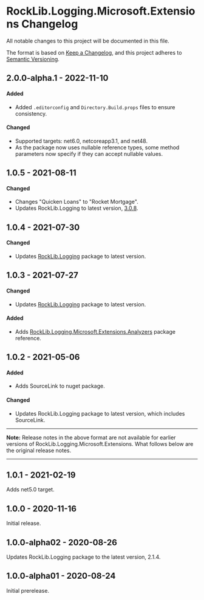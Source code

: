 # RockLib.Logging.Microsoft.Extensions Changelog

All notable changes to this project will be documented in this file.

The format is based on [Keep a Changelog](https://keepachangelog.com/en/1.0.0/),
and this project adheres to [Semantic Versioning](https://semver.org/spec/v2.0.0.html).

## 2.0.0-alpha.1 - 2022-11-10
	
#### Added
- Added `.editorconfig` and `Directory.Build.props` files to ensure consistency.

#### Changed
- Supported targets: net6.0, netcoreapp3.1, and net48.
- As the package now uses nullable reference types, some method parameters now specify if they can accept nullable values.

## 1.0.5 - 2021-08-11

#### Changed

- Changes "Quicken Loans" to "Rocket Mortgage".
- Updates RockLib.Logging to latest version, [3.0.8](https://github.com/RockLib/RockLib.Logging/blob/main/RockLib.Logging/CHANGELOG.md#308---2021-08-11).

## 1.0.4 - 2021-07-30

#### Changed

-  Updates [RockLib.Logging](https://github.com/RockLib/RockLib.Logging/blob/main/RockLib.Logging/CHANGELOG.md#307---2021-07-30) package to latest version.

## 1.0.3 - 2021-07-27

#### Changed

- Updates [RockLib.Logging](https://github.com/RockLib/RockLib.Logging/blob/main/RockLib.Logging/CHANGELOG.md#306---2021-07-22) package to latest version.

#### Added

- Adds [RockLib.Logging.Microsoft.Extensions.Analyzers](https://github.com/RockLib/RockLib.Analyzers/blob/main/Logging.Microsoft.Extensions/CHANGELOG.md#100---2021-07-21) package reference.

## 1.0.2 - 2021-05-06

#### Added

- Adds SourceLink to nuget package.

#### Changed

- Updates RockLib.Logging package to latest version, which includes SourceLink.

----

**Note:** Release notes in the above format are not available for earlier versions of
RockLib.Logging.Microsoft.Extensions. What follows below are the original release notes.

----

## 1.0.1 - 2021-02-19

Adds net5.0 target.

## 1.0.0 - 2020-11-16

Initial release.

## 1.0.0-alpha02 - 2020-08-26

Updates RockLib.Logging package to the latest version, 2.1.4.

## 1.0.0-alpha01 - 2020-08-24

Initial prerelease.

